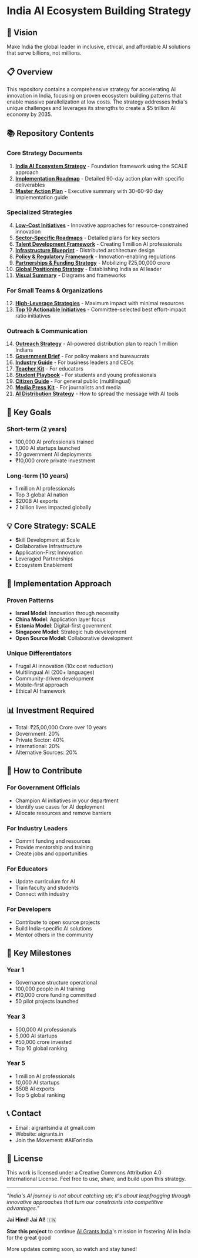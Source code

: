 # India AI Ecosystem Building Strategy

## 🚀 Vision
Make India the global leader in inclusive, ethical, and affordable AI solutions that serve billions, not millions.

## 📋 Overview
This repository contains a comprehensive strategy for accelerating AI innovation in India, focusing on proven ecosystem building patterns that enable massive parallelization at low costs. The strategy addresses India's unique challenges and leverages its strengths to create a $5 trillion AI economy by 2035.

## 📚 Repository Contents

### Core Strategy Documents
1. **[India AI Ecosystem Strategy](india-ai-ecosystem-strategy.md)** - Foundation framework using the SCALE approach
2. **[Implementation Roadmap](india-ai-implementation-roadmap.md)** - Detailed 90-day action plan with specific deliverables
3. **[Master Action Plan](india-ai-master-action-plan.md)** - Executive summary with 30-60-90 day implementation guide

### Specialized Strategies
4. **[Low-Cost Initiatives](india-ai-low-cost-initiatives.md)** - Innovative approaches for resource-constrained innovation
5. **[Sector-Specific Roadmaps](india-ai-sector-specific-roadmaps.md)** - Detailed plans for key sectors
6. **[Talent Development Framework](india-ai-talent-development-framework.md)** - Creating 1 million AI professionals
7. **[Infrastructure Blueprint](india-ai-infrastructure-blueprint.md)** - Distributed architecture design
8. **[Policy & Regulatory Framework](india-ai-policy-regulatory-framework.md)** - Innovation-enabling regulations
9. **[Partnerships & Funding Strategy](india-ai-partnerships-funding.md)** - Mobilizing ₹25,00,000 crore
10. **[Global Positioning Strategy](india-ai-global-positioning-strategy.md)** - Establishing India as AI leader
11. **[Visual Summary](india-ai-visual-summary.md)** - Diagrams and frameworks

### For Small Teams & Organizations
12. **[High-Leverage Strategies](high-leverage/high-leverage-strategies.md)** - Maximum impact with minimal resources
13. **[Top 10 Actionable Initiatives](top-10-actionable-initiatives.md)** - Committee-selected best effort-impact ratio initiatives

### Outreach & Communication
14. **[Outreach Strategy](outreach/README.md)** - AI-powered distribution plan to reach 1 million Indians
15. **[Government Brief](outreach/government/policy-maker-brief.md)** - For policy makers and bureaucrats
16. **[Industry Guide](outreach/industry/ceo-action-guide.md)** - For business leaders and CEOs
17. **[Teacher Kit](outreach/education/teacher-empowerment-kit.md)** - For educators
18. **[Student Playbook](outreach/students/future-ready-guide.md)** - For students and young professionals
19. **[Citizen Guide](outreach/citizens/ai-for-everyone.md)** - For general public (multilingual)
20. **[Media Press Kit](outreach/media/press-kit.md)** - For journalists and media
21. **[AI Distribution Strategy](outreach/ai-distribution-strategy.md)** - How to spread the message with AI tools

## 🎯 Key Goals

### Short-term (2 years)
- 100,000 AI professionals trained
- 1,000 AI startups launched
- 50 government AI deployments
- ₹10,000 crore private investment

### Long-term (10 years)
- 1 million AI professionals
- Top 3 global AI nation
- $200B AI exports
- 2 billion lives impacted globally

## 💡 Core Strategy: SCALE

- **S**kill Development at Scale
- **C**ollaborative Infrastructure  
- **A**pplication-First Innovation
- **L**everaged Partnerships
- **E**cosystem Enablement

## 🔧 Implementation Approach

### Proven Patterns
- **Israel Model**: Innovation through necessity
- **China Model**: Application layer focus
- **Estonia Model**: Digital-first government
- **Singapore Model**: Strategic hub development
- **Open Source Model**: Collaborative development

### Unique Differentiators
- Frugal AI innovation (10x cost reduction)
- Multilingual AI (200+ languages)
- Community-driven development
- Mobile-first approach
- Ethical AI framework

## 📊 Investment Required
- Total: ₹25,00,000 Crore over 10 years
- Government: 20%
- Private Sector: 40%
- International: 20%
- Alternative Sources: 20%

## 🤝 How to Contribute

### For Government Officials
- Champion AI initiatives in your department
- Identify use cases for AI deployment
- Allocate resources and remove barriers

### For Industry Leaders
- Commit funding and resources
- Provide mentorship and training
- Create jobs and opportunities

### For Educators
- Update curriculum for AI
- Train faculty and students
- Connect with industry

### For Developers
- Contribute to open source projects
- Build India-specific AI solutions
- Mentor others in the community

## 📅 Key Milestones

### Year 1
- Governance structure operational
- 100,000 people in AI training
- ₹10,000 crore funding committed
- 50 pilot projects launched

### Year 3
- 500,000 AI professionals
- 5,000 AI startups
- ₹50,000 crore invested
- Top 10 global ranking

### Year 5
- 1 million AI professionals
- 10,000 AI startups
- $50B AI exports
- Top 5 global ranking

## 📞 Contact
- Email: aigrantsindia at gmail.com
- Website: aigrants.in
- Join the Movement: #AIForIndia

## 📄 License
This work is licensed under a Creative Commons Attribution 4.0 International License. Feel free to use, share, and build upon this strategy.

---

*"India's AI journey is not about catching up; it's about leapfrogging through innovative approaches that turn our constraints into competitive advantages."*

**Jai Hind! Jai AI!** 🇮🇳

**Star this project** 
to continue [AI Grants India](https://x.com/@aigrantsindia)'s mission in fostering AI in India for the great good

More updates coming soon, so watch and stay tuned!

